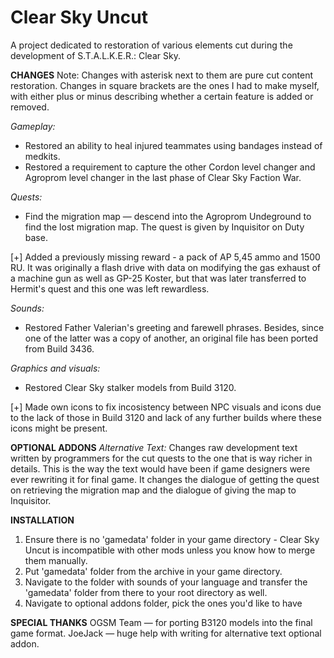 # Clear Sky Uncut
A project dedicated to restoration of various elements cut during the development of S.T.A.L.K.E.R.: Clear Sky.

**CHANGES**
Note: Changes with asterisk next to them are pure cut content restoration. Changes in square brackets are the ones I had to make myself, with either plus or minus describing whether a certain feature is added or removed.

*Gameplay:*
* Restored an ability to heal injured teammates using bandages instead of medkits.
* Restored a requirement to capture the other Cordon level changer and Agroprom level changer in the last phase of Clear Sky Faction War.

*Quests:*
* Find the migration map — descend into the Agroprom Undeground to find the lost migration map. The quest is given by Inquisitor on Duty base.

[+] Added a previously missing reward - a pack of AP 5,45 ammo and 1500 RU. It was originally a flash drive with data on modifying the gas exhaust of a machine gun as well as GP-25 Koster, but that was later transferred to Hermit's quest and this one was left rewardless.

*Sounds:*
* Restored Father Valerian's greeting and farewell phrases. Besides, since one of the latter was a copy of another, an original file has been ported from Build 3436.

*Graphics and visuals:*
* Restored Clear Sky stalker models from Build 3120.

[+] Made own icons to fix incosistency between NPC visuals and icons due to the lack of those in Build 3120 and lack of any further builds where these icons might be present.


**OPTIONAL ADDONS**
*Alternative Text:*
Changes raw development text written by programmers for the cut quests to the one that is way richer in details. This is the way the text would have been if game designers were ever rewriting it for final game.
It changes the dialogue of getting the quest on retrieving the migration map and the dialogue of giving the map to Inquisitor.

**INSTALLATION**
1. Ensure there is no 'gamedata' folder in your game directory - Clear Sky Uncut is incompatible with other mods unless you know how to merge them manually.
2. Put 'gamedata' folder from the archive in your game directory.
3. Navigate to the folder with sounds of your language and transfer the 'gamedata' folder from there to your root directory as well.
4. Navigate to optional addons folder, pick the ones you'd like to have 

**SPECIAL THANKS**
OGSM Team — for porting B3120 models into the final game format.
JoeJack — huge help with writing for alternative text optional addon.